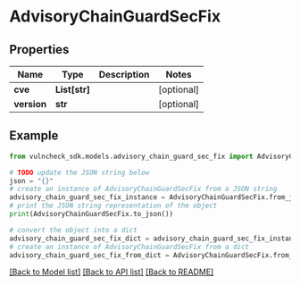 # AdvisoryChainGuardSecFix


## Properties

Name | Type | Description | Notes
------------ | ------------- | ------------- | -------------
**cve** | **List[str]** |  | [optional] 
**version** | **str** |  | [optional] 

## Example

```python
from vulncheck_sdk.models.advisory_chain_guard_sec_fix import AdvisoryChainGuardSecFix

# TODO update the JSON string below
json = "{}"
# create an instance of AdvisoryChainGuardSecFix from a JSON string
advisory_chain_guard_sec_fix_instance = AdvisoryChainGuardSecFix.from_json(json)
# print the JSON string representation of the object
print(AdvisoryChainGuardSecFix.to_json())

# convert the object into a dict
advisory_chain_guard_sec_fix_dict = advisory_chain_guard_sec_fix_instance.to_dict()
# create an instance of AdvisoryChainGuardSecFix from a dict
advisory_chain_guard_sec_fix_from_dict = AdvisoryChainGuardSecFix.from_dict(advisory_chain_guard_sec_fix_dict)
```
[[Back to Model list]](../README.md#documentation-for-models) [[Back to API list]](../README.md#documentation-for-api-endpoints) [[Back to README]](../README.md)


